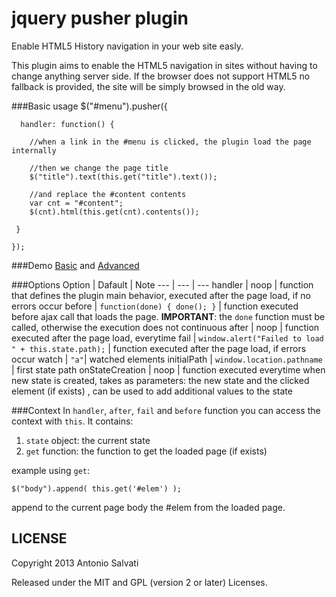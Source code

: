jquery pusher plugin
=================

Enable HTML5 History navigation in your web site easly.

This plugin aims to enable the HTML5 navigation in sites without having to change anything server side. If the browser does not support HTML5 no fallback is provided, the site will be simply browsed in the old way.

###Basic usage
    $("#menu").pusher({

      handler: function() {

        //when a link in the #menu is clicked, the plugin load the page internally
        
        //then we change the page title
        $("title").text(this.get("title").text());

        //and replace the #content contents
        var cnt = "#content";
        $(cnt).html(this.get(cnt).contents());

     }

    });


###Demo
[Basic][1] and [Advanced][2]

###Options
Option | Dafault | Note
--- | --- | ---
handler | noop | function that defines the plugin main behavior, executed after the page load, if no errors occur
before | `function(done) { done(); }` | function executed before ajax call that loads the page. **IMPORTANT**: the `done` function must be called, otherwise the execution does not continuous
after | noop | function executed after the page load, everytime
fail | `window.alert("Failed to load " + this.state.path);` | function executed after the page load, if errors occur
watch | `"a"`| watched elements
initialPath | `window.location.pathname` | first state path
onStateCreation | noop | function executed everytime when new state is created, takes as parameters: the new state and the clicked element (if exists) , can be used to add additional values to the state

###Context
In `handler`, `after`, `fail` and `before` function you can access the context with `this`.
It contains:

1. `state` object: the current state 
2. `get` function: the function to get the loaded page (if exists)

example using `get`: 

    $("body").append( this.get('#elem') );
    
append to the current page body the #elem from the loaded page.

LICENSE
---------

Copyright 2013 Antonio Salvati

Released under the MIT and GPL (version 2 or later) Licenses.


[1]: http://www.antoniosalvati.it/public/jquery-pusher/demos/basic/
[2]: http://www.antoniosalvati.it/public/jquery-pusher/demos/advanced/


